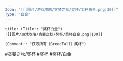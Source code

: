 ```yaml
---
Icon: "![[图片/游戏攻略/贪婪之秋/奖杯/奖杯白金.png|30]]"
Type: "白金"
---
```

```ad-common-platinum-trophy
title: (Title:: "奖杯白金")
![[图片/游戏攻略/贪婪之秋/奖杯/奖杯白金.png|100]]

(Comment:: "获取所有《GreedFall》奖杯")
```

#贪婪之秋/奖杯 #奖杯 #奖杯/白金
